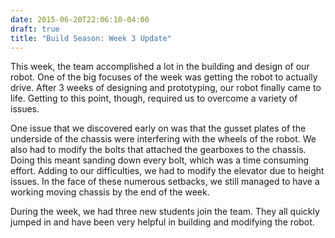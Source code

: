 ```yaml
---
date: 2015-06-20T22:06:10-04:00
draft: true
title: "Build Season: Week 3 Update"
---
```


This week, the team accomplished a lot in the building and design of our robot.
One of the big focuses of the week was getting the robot to actually drive.
After 3 weeks of designing and prototyping, our robot finally came to life.
Getting to this point, though, required us to overcome a variety of issues.

One issue that we discovered early on was that the gusset plates of the
underside of the chassis were interfering with the wheels of the robot. We also
had to modify the bolts that attached the gearboxes to the chassis. Doing this
meant sanding down every bolt, which was a time consuming effort. Adding to our
difficulties, we had to modify the elevator due to height issues. In the face of
these numerous setbacks, we still managed to have a working moving chassis by
the end of the week.

During the week, we had three new students join the team. They all quickly
jumped in and have been very helpful in building and modifying the robot.
